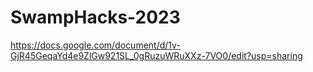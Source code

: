 # SwampHacks-2023


https://docs.google.com/document/d/1v-GjR45GeqaYd4e9ZlGw921SL_0gRuzuWRuXXz-7VO0/edit?usp=sharing
